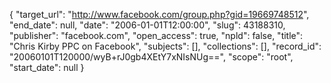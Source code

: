 {
  "target_url": "http://www.facebook.com/group.php?gid=19669748512", 
  "end_date": null, 
  "date": "2006-01-01T12:00:00", 
  "slug": 43188310, 
  "publisher": "facebook.com", 
  "open_access": true, 
  "npld": false, 
  "title": "Chris Kirby PPC on Facebook", 
  "subjects": [], 
  "collections": [], 
  "record_id": "20060101T120000/wyB+rJ0gb4XEtY7xNIsNUg==", 
  "scope": "root", 
  "start_date": null
}

